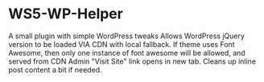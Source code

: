# WS5-WP-Helper
A small plugin with simple WordPress tweaks
Allows WordPress jQuery version to be loaded VIA CDN with local fallback. 
If theme uses Font Awesome, then only one instance of font awesome will be allowed, and served from CDN
Admin "Visit Site" link opens in new tab.
Cleans up inline post content a bit if needed.
